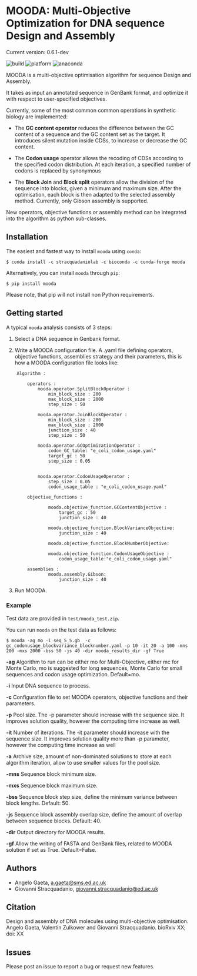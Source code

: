 # MOODA: Multi-Objective Optimization for DNA sequence Design and Assembly

Current version: 0.6.1-dev

![build](http://drone.stracquadaniolab.org/api/badges/stracquadaniolab/mooda/status.svg)
![platform](https://anaconda.org/stracquadaniolab/mooda/badges/platforms.svg)
![anaconda](https://anaconda.org/stracquadaniolab/mooda/badges/version.svg)


MOODA is a multi-objective optimisation algorithm for sequence Design and Assembly.

It takes as input an annotated sequence in GenBank format, and optimize it with respect to user-specified objectives.

Currently, some of the most common common operations in synthetic biology are implemented:

- The **GC content operator** reduces the difference between the GC content of a sequence and the GC content set as the target. It introduces silent mutation inside CDSs, to increase or decrease the GC content.

- The **Codon usage** operator allows the recoding of CDSs according to the specified codon distribution. At each iteration, a specified number of codons is replaced by synonymous

- The **Block Join** and **Block split** operators allow the division of the sequence into blocks, given a minimum and maximum size. After the optimisation, each block is then adapted to the selected assembly method. Currently, only Gibson assembly is supported.

New operators, objective functions or assembly method can be integrated into the algorithm as python sub-classes.



## Installation

The easiest and fastest way to install `mooda` using `conda`:

    $ conda install -c stracquadaniolab -c bioconda -c conda-forge mooda

Alternatively, you can install `mooda` through `pip`:

    $ pip install mooda

Please note, that pip will not install non Python requirements.

## Getting started

A typical `mooda` analysis consists of 3 steps:

1. Select a DNA sequence in Genbank format.

2. Write a MOODA configuration file. A .yaml file defining operators, objective functions, assemblies strategy and their parameters, this is how a MOODA configuration file looks like:

```
    Algorithm :

        operators :
            mooda.operator.SplitBlockOperator :
                min_block_size : 200
                max_block_size : 2000
                step_size : 50

            mooda.operator.JoinBlockOperator :
                min_block_size : 200
                max_block_size : 2000
                junction_size : 40
                step_size : 50

            mooda.operator.GCOptimizationOperator :
                codon_GC_table: "e_coli_codon_usage.yaml"
                target_gc : 50
                step_size : 0.05


            mooda.operator.CodonUsageOperator :
                step_size : 0.05
                codon_usage_table : "e_coli_codon_usage.yaml"

        objective_functions :

                mooda.objective_function.GCContentObjective :
                    target_gc : 50
                    junction_size : 40

                mooda.objective_function.BlockVarianceObjective:
                    junction_size : 40

                mooda.objective_function.BlockNumberObjective:

                mooda.objective_function.CodonUsageObjective :
                    codon_usage_table:"e_coli_codon_usage.yaml"

        assemblies :
                mooda.assembly.Gibson:
                    junction_size : 40
```

3. Run MOODA.


### Example
Test data are provided in `test/mooda_test.zip`.

You can run `mooda` on the test data as follows:


    $ mooda -ag mo -i seq_5_5.gb  -c gc_codonusage_blockvariance_blocknumber.yaml -p 10 -it 20 -a 100 -mns 200 -mxs 2000 -bss 50 -js 40 -dir mooda_results_dir -gf True

**-ag** Algorithm to run can be either mo for Multi-Objective, either mc for Monte Carlo, mo is suggested for long sequences, Monte Carlo for small sequences and codon usage optimization. Default=mo.

**-i** Input DNA sequence to process.

**-c** Configuration file to set MOODA operators, objective functions and their parameters.

**-p** Pool size. The -p parameter should increase with the sequence size. It improves solution quality, however the computing time increase as well.

**-it** Number of iterations. The -it parameter should increase with the sequence size. It improves solution quality more than -p parameter, however the computing time increase as well 

**-a** Archive size, amount of non-dominated solutions to store at each algorithm iteration, allow to use smaller values for the pool size.

**-mns** Sequence block minimum size.

**-mxs** Sequence block maximum size.

**-bss** Sequence block step size, define the minimum variance between block lengths. Default: 50.

**-js** Sequence block assembly overlap size, define the amount of overlap between sequence blocks. Default: 40.

**-dir** Output directory for MOODA results.

**-gf** Allow the writing of FASTA and GenBank files, related to MOODA solution if set as True. Default=False.

## Authors

- Angelo Gaeta, a.gaeta@sms.ed.ac.uk
- Giovanni Stracquadanio, giovanni.stracquadanio@ed.ac.uk

## Citation

Design and assembly of DNA molecules using multi-objective optimisation.
Angelo Gaeta, Valentin Zulkower and Giovanni Stracquadanio.
bioRxiv XX; doi: XX

## Issues
Please post an issue to report a bug or request new features.

